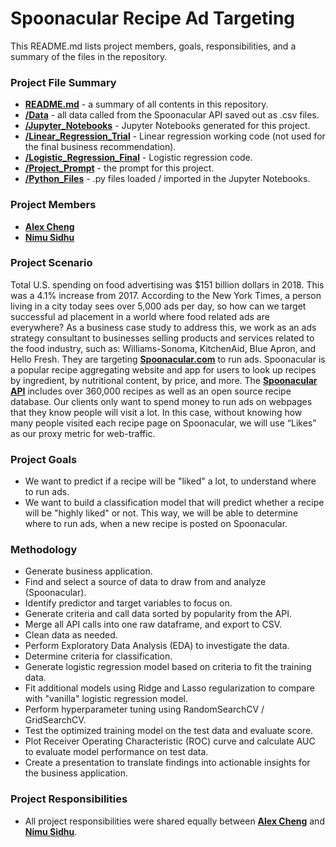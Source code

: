 # Spoonacular Recipe Ad Targeting
This README.md lists project members, goals, responsibilities, and a summary of the files in the repository.

### Project File Summary

   - <b>[README.md](README.md)</b> - a summary of all contents in this repository.
   - <b>[/Data](/Data)</b> - all data called from the Spoonacular API saved out as .csv files.
   - <b>[/Jupyter_Notebooks](/Jupyter_Notebooks)</b> - Jupyter Notebooks generated for this project.
   - <b>[/Linear_Regression_Trial](/Linear_Regression_Trial)</b> - Linear regression working code (not used for the final business recommendation).
   - <b>[/Logistic_Regression_Final](/Logistic_Regression_Final)</b> - Logistic regression code.
   - <b>[/Project_Prompt](/Project_Prompt)</b> - the prompt for this project.
   - <b>[/Python_Files](/Python_Files)</b> - .py files loaded / imported in the Jupyter Notebooks.
   
### Project Members

   - <b>[Alex Cheng](https://github.com/alexwcheng)</b>
   - <b>[Nimu Sidhu](https://github.com/gksidhu)</b>

### Project Scenario

Total U.S. spending on food advertising was $151 billion dollars in 2018. This was a 4.1% increase from 2017. According to the New York Times, a person living in a city today sees over 5,000 ads per day, so how can we target successful ad placement in a world where food related ads are everywhere? As a business case study to address this, we work as an ads strategy consultant to businesses selling products and services related to the food industry, such as: Williams-Sonoma, KitchenAid, Blue Apron, and Hello Fresh. They are targeting <b>[Spoonacular.com](https://spoonacular.com/)</b> to run ads. Spoonacular is a popular recipe aggregating website and app for users to look up recipes by ingredient, by nutritional content, by price, and more. The <b>[Spoonacular API](https://spoonacular.com/food-api)</b> includes over 360,000 recipes as well as an open source recipe database. Our clients only want to spend money to run ads on webpages that they know people will visit a lot. In this case, without knowing how many people visited each recipe page on Spoonacular, we will use “Likes” as our proxy metric for web-traffic.

### Project Goals

   -  We want to predict if a recipe will be  "liked" a lot, to understand where to run ads.
   -  We want to build a classification model that will predict whether a recipe will be "highly liked" or not. This way, we will be able to determine where to run ads, when a new recipe is posted on Spoonacular.

### Methodology 

   -  Generate business application.
   -  Find and select a source of data to draw from and analyze (Spoonacular).
   -  Identify predictor and target variables to focus on.
   -  Generate criteria and call data sorted by popularity from the API.
   -  Merge all API calls into one raw dataframe, and export to CSV.
   -  Clean data as needed.
   -  Perform Exploratory Data Analysis (EDA) to investigate the data.
   -  Determine criteria for classification.
   -  Generate logistic regression model based on criteria to fit the training data.
   -  Fit additional models using Ridge and Lasso regularization to compare with "vanilla" logistic regression model.
   -  Perform hyperparameter tuning using RandomSearchCV / GridSearchCV.
   -  Test the optimized training model on the test data and evaluate score.
   -  Plot Receiver Operating Characteristic (ROC) curve and calculate AUC to evaluate model performance on test data.
   -  Create a presentation to translate findings into actionable insights for the business application. 

### Project Responsibilities

   -  All project responsibilities were shared equally between <b>[Alex Cheng](https://github.com/alexwcheng)</b> and <b>[Nimu Sidhu](https://github.com/gksidhu)</b>.
